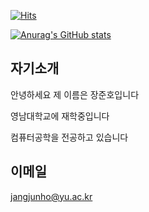 [![Hits](https://hits.seeyoufarm.com/api/count/incr/badge.svg?url=https%3A%2F%2Fgithub.com%2Fjhjang19%2Fhit-counter&count_bg=%23D3AC97&title_bg=%234FBFD9&icon=&icon_color=%23F7F5F5&title=Hits&edge_flat=false)](https://hits.seeyoufarm.com)

[![Anurag's GitHub stats](https://github-readme-stats.vercel.app/api?username=jhjang19&show_icons=true&theme=ambient_gradient)](https://github.com/anuraghazra/github-readme-stats)

## 자기소개
안녕하세요 제 이름은 장준호입니다

영남대학교에 재학중입니다

컴퓨터공학을 전공하고 있습니다

## 이메일
jangjunho@yu.ac.kr
